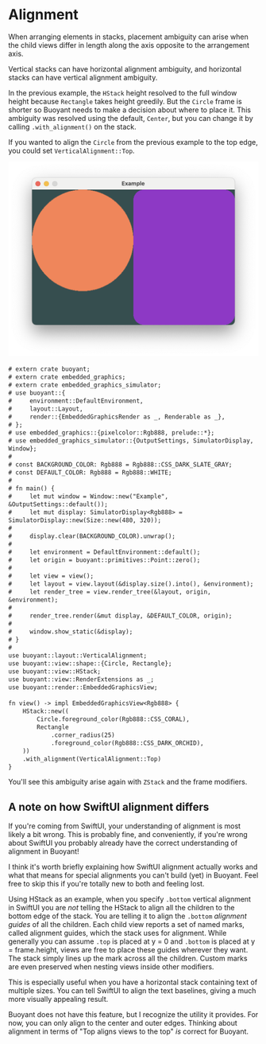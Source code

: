 # Alignment

When arranging elements in stacks, placement ambiguity can arise when the child
views differ in length along the axis opposite to the arrangement axis.

Vertical stacks can have horizontal alignment ambiguity, and horizontal stacks
can have vertical alignment ambiguity.

In the previous example, the ``HStack`` height resolved to the full window height
because ``Rectangle`` takes height greedily. But the ``Circle`` frame is shorter
so Buoyant needs to make a decision about where to place it. This ambiguity was
resolved using the default, ``Center``, but you can change it by calling
`.with_alignment()` on the stack.

If you wanted to align the ``Circle`` from the previous example to the top edge,
you could set ``VerticalAlignment::Top``.

![HStack with top alignment](./images/hstack-vertical-alignment.png)

```rust,no_run
# extern crate buoyant;
# extern crate embedded_graphics;
# extern crate embedded_graphics_simulator;
# use buoyant::{
#     environment::DefaultEnvironment,
#     layout::Layout,
#     render::{EmbeddedGraphicsRender as _, Renderable as _},
# };
# use embedded_graphics::{pixelcolor::Rgb888, prelude::*};
# use embedded_graphics_simulator::{OutputSettings, SimulatorDisplay, Window};
# 
# const BACKGROUND_COLOR: Rgb888 = Rgb888::CSS_DARK_SLATE_GRAY;
# const DEFAULT_COLOR: Rgb888 = Rgb888::WHITE;
# 
# fn main() {
#     let mut window = Window::new("Example", &OutputSettings::default());
#     let mut display: SimulatorDisplay<Rgb888> = SimulatorDisplay::new(Size::new(480, 320));
# 
#     display.clear(BACKGROUND_COLOR).unwrap();
# 
#     let environment = DefaultEnvironment::default();
#     let origin = buoyant::primitives::Point::zero();
# 
#     let view = view();
#     let layout = view.layout(&display.size().into(), &environment);
#     let render_tree = view.render_tree(&layout, origin, &environment);
# 
#     render_tree.render(&mut display, &DEFAULT_COLOR, origin);
# 
#     window.show_static(&display);
# }
# 
use buoyant::layout::VerticalAlignment;
use buoyant::view::shape::{Circle, Rectangle};
use buoyant::view::HStack;
use buoyant::view::RenderExtensions as _;
use buoyant::render::EmbeddedGraphicsView;

fn view() -> impl EmbeddedGraphicsView<Rgb888> {
    HStack::new((
        Circle.foreground_color(Rgb888::CSS_CORAL),
        Rectangle
            .corner_radius(25)
            .foreground_color(Rgb888::CSS_DARK_ORCHID),
    ))
    .with_alignment(VerticalAlignment::Top)
}
```

You'll see this ambiguity arise again with `ZStack` and the frame modifiers.

## A note on how SwiftUI alignment differs

If you're coming from SwiftUI, your understanding of alignment is most likely a bit wrong.
This is probably fine, and conveniently, if you're wrong about SwiftUI you probably
already have the correct understanding of alignment in Buoyant!

I think it's worth briefly explaining how SwiftUI alignment actually works and what that
means for special alignments you can't build (yet) in Buoyant. Feel free to skip this if
you're totally new to both and feeling lost.

Using HStack as an example, when you specify `.bottom` vertical alignment in SwiftUI you are
*not* telling the HStack to align all the children to the bottom edge of the stack. You are
telling it to align the `.bottom` *alignment guides* of all the children. Each child view
reports a set of named marks, called alignment guides, which the stack uses for alignment.
While generally you can assume `.top` is placed at y = 0 and `.bottom` is placed at y =
frame.height, views are free to place these guides wherever they want. The stack simply
lines up the mark across all the children. Custom marks are even preserved when nesting
views inside other modifiers.

This is especially useful when you have a horizontal stack containing text of multiple sizes.
You can tell SwiftUI to align the text baselines, giving a much more visually appealing result.

Buoyant does not have this feature, but I recognize the utility it provides. For now, you can
only align to the center and outer edges. Thinking about alignment in terms of "Top aligns
views to the top" *is* correct for Buoyant.
